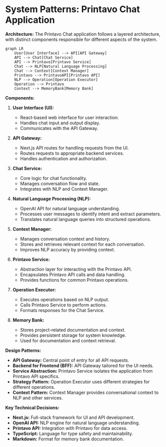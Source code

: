 # System Patterns: Printavo Chat Application

**Architecture:**
The Printavo Chat application follows a layered architecture, with distinct components responsible for different aspects of the system.

```mermaid
graph LR
    User[User Interface] --> API[API Gateway]
    API --> Chat[Chat Service]
    API --> Printavo[Printavo Service]
    Chat --> NLP[Natural Language Processing]
    Chat --> Context[Context Manager]
    Printavo --> PrintavoAPI[Printavo API]
    NLP --> Operation[Operation Executor]
    Operation --> Printavo
    Context --> MemoryBank[Memory Bank]
```

**Components:**

1.  **User Interface (UI):**
    -   React-based web interface for user interaction.
    -   Handles chat input and output display.
    -   Communicates with the API Gateway.

2.  **API Gateway:**
    -   Next.js API routes for handling requests from the UI.
    -   Routes requests to appropriate backend services.
    -   Handles authentication and authorization.

3.  **Chat Service:**
    -   Core logic for chat functionality.
    -   Manages conversation flow and state.
    -   Integrates with NLP and Context Manager.

4.  **Natural Language Processing (NLP):**
    -   OpenAI API for natural language understanding.
    -   Processes user messages to identify intent and extract parameters.
    -   Translates natural language queries into structured operations.

5.  **Context Manager:**
    -   Manages conversation context and history.
    -   Stores and retrieves relevant context for each conversation.
    -   Improves NLP accuracy by providing context.

6.  **Printavo Service:**
    -   Abstraction layer for interacting with the Printavo API.
    -   Encapsulates Printavo API calls and data handling.
    -   Provides functions for common Printavo operations.

7.  **Operation Executor:**
    -   Executes operations based on NLP output.
    -   Calls Printavo Service to perform actions.
    -   Formats responses for the Chat Service.

8.  **Memory Bank:**
    -   Stores project-related documentation and context.
    -   Provides persistent storage for system knowledge.
    -   Used for documentation and context retrieval.

**Design Patterns:**

-   **API Gateway:** Central point of entry for all API requests.
-   **Backend for Frontend (BFF):** API Gateway tailored for the UI needs.
-   **Service Abstraction:** Printavo Service isolates the application from Printavo API specifics.
-   **Strategy Pattern:** Operation Executor uses different strategies for different operations.
-   **Context Pattern:** Context Manager provides conversational context to NLP and other services.

**Key Technical Decisions:**

-   **Next.js:** Full-stack framework for UI and API development.
-   **OpenAI API:** NLP engine for natural language understanding.
-   **Printavo API:** Integration with Printavo for data access.
-   **TypeScript:** Language for type safety and maintainability.
-   **Markdown:** Format for memory bank documentation.
